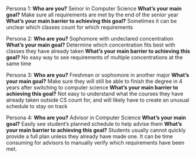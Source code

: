Persona 1: **Who are you?** Seinor in Computer Science
**What’s your main goal?** Make sure all requirements are met by the end of the senior year
**What’s your main barrier to achieving this goal?** Sometimes it can be unclear which classes count for which requirements

Persona 2: **Who are you?** Sophomore with undeclared concentration
**What’s your main goal?** Determine which concentration fits best with classes they have already taken
**What’s your main barrier to achieving this goal?** No easy way to see requirements of multiple concentrations at the same time

Persona 3: **Who are you?** Freshman or sophomore in another major
**What’s your main goal?** Make sure they will still be able to finish the degree in 4 years after switching to computer science
**What’s your main barrier to achieving this goal?** Not easy to understand what the courses they have already taken outside CS count for, and will likely have to create an unusual schedule to stay on track

Persona 4: **Who are you?** Advisor in Computer Science
**What’s your main goal?** Easily see student’s planned schedule to help advise them
**What’s your main barrier to achieving this goal?** Students usually cannot quickly provide a full plan unless they already have made one. It can be time consuming for advisors to manually verify which requirements have been met.

